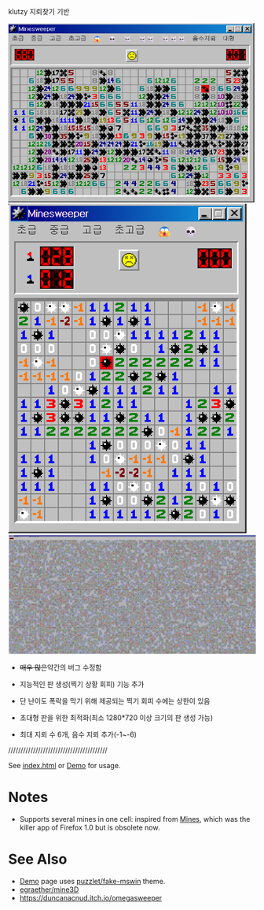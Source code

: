 klutzy 지뢰찾기 기반

<img src="/a1.png" alt="a">
<img src="/a3.png" alt="a">
<img src="/a2.png" alt="a">

* <del>매우 많은</del>약간의 버그 수정함

* 지능적인 판 생성(찍기 상황 회피) 기능 추가
 * 단 난이도 폭락을 막기 위해 제공되는 찍기 회피 수에는 상한이 있음

* 초대형 판을 위한 최적화(최소 1280*720 이상 크기의 판 생성 가능)

* 최대 지뢰 수 6개, 음수 지뢰 추가(-1~-6)

////////////////////////////////////////

See [index.html](index.html) or [Demo][] for usage.

# Notes

* Supports several mines in one cell:
  inspired from [Mines](https://addons.mozilla.org/en-US/firefox/addon/mines/),
  which was the killer app of Firefox 1.0 but is obsolete now.

# See Also

* [Demo][] page uses
  [puzzlet/fake-mswin](http://github.com/puzzlet/fake-mswin/) theme.
* [egraether/mine3D](https://github.com/egraether/mine3D)
* https://duncanacnud.itch.io/omegasweeper

[Demo]: http://hyon3000.github.io/
